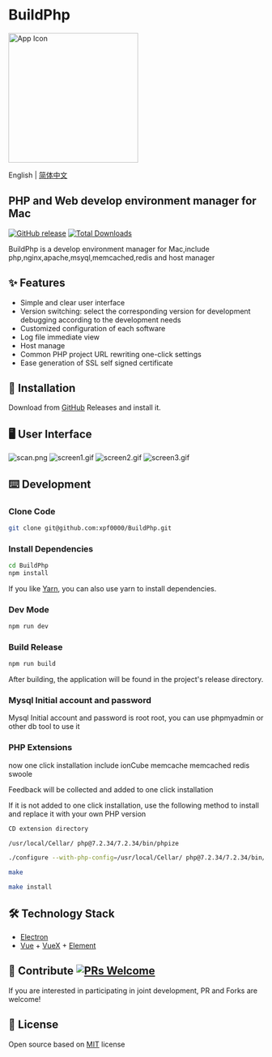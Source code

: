 # BuildPhp

<img src="https://raw.githubusercontent.com/xpf0000/BuildPhp/master/static/512x512.png" width="256" alt="App Icon" />

English | [简体中文](./README-CN.md)

## PHP and Web develop environment manager for Mac

[![GitHub release](https://img.shields.io/github/release/xpf0000/BuildPhp.svg)](https://github.com/xpf0000/BuildPhp/releases)  [![Total Downloads](https://img.shields.io/github/downloads/xpf0000/BuildPhp/total.svg)](https://github.com/xpf0000/BuildPhp/releases)

BuildPhp is a develop environment manager for Mac,include php,nginx,apache,msyql,memcached,redis and host manager
## ✨ Features

- Simple and clear user interface
- Version switching: select the corresponding version for development debugging according to the development needs
- Customized configuration of each software
- Log file immediate view
- Host manage
- Common PHP project URL rewriting one-click settings
- Ease generation of SSL self signed certificate

## 💽 Installation

Download from [GitHub](https://github.com/xpf0000/BuildPhp/releases) Releases and install it.

## 🖥 User Interface

![scan.png](https://raw.githubusercontent.com/xpf0000/BuildPhp/master/screenshots/scan.jpg)
![screen1.gif](https://raw.githubusercontent.com/xpf0000/BuildPhp/master/screenshots/screen1.gif)
![screen2.gif](https://raw.githubusercontent.com/xpf0000/BuildPhp/master/screenshots/screen2.gif)
![screen3.gif](https://raw.githubusercontent.com/xpf0000/BuildPhp/master/screenshots/screen3.gif)

## ⌨️ Development

### Clone Code

```bash
git clone git@github.com:xpf0000/BuildPhp.git
```

### Install Dependencies

```bash
cd BuildPhp
npm install
```
If you like [Yarn](https://yarnpkg.com/), you can also use yarn to install dependencies.

### Dev Mode

```bash
npm run dev
```

### Build Release

```bash
npm run build
```

After building, the application will be found in the project's release directory.

### Mysql Initial account and password

Mysql Initial account and password is root root, you can use phpmyadmin or other db tool to use it

### PHP Extensions

now one click installation include ionCube memcache memcached redis swoole

Feedback will be collected and added to one click installation

If it is not added to one click installation, use the following method to install and replace it with your own PHP version

```bash
CD extension directory

/usr/local/Cellar/ php@7.2.34/7.2.34/bin/phpize

./configure --with-php-config=/usr/local/Cellar/ php@7.2.34/7.2.34/bin/php-config

make

make install
```

## 🛠 Technology Stack

- [Electron](https://electronjs.org/)
- [Vue](https://vuejs.org/) + [VueX](https://vuex.vuejs.org/) + [Element](https://element.eleme.io)

## 🤝 Contribute [![PRs Welcome](https://img.shields.io/badge/PRs-welcome-brightgreen.svg?style=flat)](http://makeapullrequest.com)

If you are interested in participating in joint development, PR and Forks are welcome!

## 📜 License

Open source based on [MIT](https://opensource.org/licenses/mit) license
